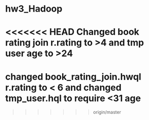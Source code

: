 # hw3_Hadoop
<<<<<<< HEAD
Changed book rating join r.rating to >4 and tmp user age to >24
=======
# changed book_rating_join.hwql r.rating to < 6 and changed tmp_user.hql to require <31 age
>>>>>>> origin/master
